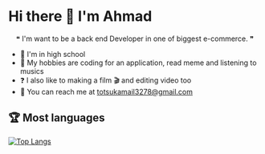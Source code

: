 <!-- START -->

# Hi there 👋 I'm Ahmad

<!-- About personal -->

<p size="50px" align="center"> ❝ I'm want to be a back end Developer in one of biggest e-commerce. ❞ </p>

- 📓 I'm in high school
- 📘 My hobbies are coding for an application, read meme and listening to musics
- ❓ I also like to making a film 🎬 and editing video too
- 📩 You can reach me at totsukamail3278@gmail.com

## 🏆 Most languages

<!-- Most languages -->

[![Top Langs](https://github-readme-stats.vercel.app/api/top-langs/?username=Ahmad3296&layout=compact)](https://github.com/Ahmad3296/github-readme-stats)

<!-- END -->

